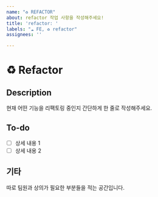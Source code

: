 ```yaml
---
name: "♻️ REFACTOR"
about: refactor 작업 사항을 작성해주세요!
title: 'refactor: '
labels: "☁️ FE, ♻️ refactor"
assignees: ''

---
```


# ♻️ Refactor
## Description
현재 어떤 기능을 리팩토링 중인지 간단하게 한 줄로 작성해주세요.

## To-do
- [ ] 상세 내용 1
- [ ] 상세 내용 2

## 기타
따로 팀원과 상의가 필요한 부분들을 적는 공간입니다.
